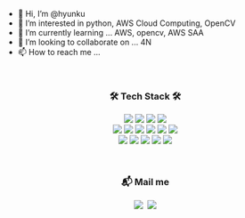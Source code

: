 - 👋 Hi, I’m @hyunku
- 👀 I’m interested in python, AWS Cloud Computing, OpenCV
- 🌱 I’m currently learning ... AWS, opencv, AWS SAA
- 💞️ I’m looking to collaborate on ... 4N
- 📫 How to reach me ...

<br>
<!---
hyunku/hyunku is a ✨ special ✨ repository because its `README.md` (this file) appears on your GitHub profile.
You can click the Preview link to take a look at your changes.
--->


<h3 align="center"> 🛠 Tech Stack 🛠 </h3>
<p align="center">

<img src="https://img.shields.io/badge/amazonaws-232F3E?style=for-the-badge&logo=amazonaws&logoColor=white"> 
<img src="https://img.shields.io/badge/linux-FCC624?style=for-the-badge&logo=linux&logoColor=black"> 
<img src="https://img.shields.io/badge/docker-2496ED?style=for-the-badge&logo=docker&logoColor=black"> 
<img src="https://img.shields.io/badge/git-F05032?style=for-the-badge&logo=git&logoColor=white">
<br>
<img src="https://img.shields.io/badge/python-3776AB?style=for-the-badge&logo=python&logoColor=white">
<img src="https://img.shields.io/badge/r-276DC3?style=for-the-badge&logo=r&logoColor=white">
<img src="https://img.shields.io/badge/java-007396?style=for-the-badge&logo=java&logoColor=white">
<img src="https://img.shields.io/badge/html5-E34F26?style=for-the-badge&logo=html5&logoColor=white">
<img src="https://img.shields.io/badge/css-1572B6?style=for-the-badge&logo=css3&logoColor=white">
<img src="https://img.shields.io/badge/javascript-F7DF1E?style=for-the-badge&logo=javascript&logoColor=black">
<br>
<img src="https://img.shields.io/badge/mysql-4479A1?style=for-the-badge&logo=mysql&logoColor=white">
<img src="https://img.shields.io/badge/mongoDB-47A248?style=for-the-badge&logo=MongoDB&logoColor=white">
<img src="https://img.shields.io/badge/django-092E20?style=for-the-badge&logo=django&logoColor=white">
<img src="https://img.shields.io/badge/opencv-5C3EE8?style=for-the-badge&logo=opencv&logoColor=white">
<img src="https://img.shields.io/badge/react-61DAFB?style=for-the-badge&logo=react&logoColor=white">


</p>
<br>

<h3 align="center"> 📬 Mail me </h3>
<p align="center">
  <a href="https://www.instagram.com/h.koo__/"><img src="https://img.shields.io/badge/Instagram-E4405F?style=flat-square&logo=Instagram&logoColor=white&link=https://www.instagram.com/h.koo__/"/></a>&nbsp
  <a href="mailto:kahk000@naver.com"><img src="https://img.shields.io/badge/Gmail-d14836?style=flat-square&logo=Gmail&logoColor=white&link=kahk000@naver.com"/></a>
</p>
<br>
